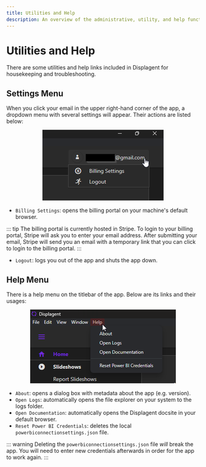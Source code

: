 ```yaml
---
title: Utilities and Help
description: An overview of the administrative, utility, and help functions found inside of Displagent.
---
```


# Utilities and Help

There are some utilities and help links included in Displagent for housekeeping and troubleshooting.

## Settings Menu

When you click your email in the upper right-hand corner of the app, a dropdown menu with several settings will appear. Their actions are listed below:

<p align="center">
    <img src="./settings-dropdown-menu.png" />
</p>

* `Billing Settings`: opens the billing portal on your machine's default browser.

::: tip
The billing portal is currently hosted in Stripe. To login to your billing portal, Stripe will ask you to enter your email address. After submitting your email, Stripe will send you an email with a temporary link that you can click to login to the billing portal.
:::

* `Logout`: logs you out of the app and shuts the app down.

## Help Menu

There is a help menu on the titlebar of the app. Below are its links and their usages:

<p align="center">
    <img src="./titlebar-help-menu.png" />
</p>

* `About`: opens a dialog box with metadata about the app (e.g. version).
* `Open Logs`: automatically opens the file explorer on your system to the logs folder.
* `Open Documentation`: automatically opens the Displagent docsite in your default browser.
* `Reset Power BI Credentials`: deletes the local `powerbiconnectionsettings.json` file.

::: warning
Deleting the `powerbiconnectionsettings.json` file *will* break the app. You will need to enter new credentials afterwards in order for the app to work again.
:::